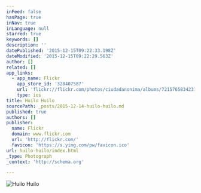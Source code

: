 ```yaml
---
inFeed: false
hasPage: true
inNav: true
inLanguage: null
starred: true
keywords: []
description: ''
datePublished: '2015-12-15T09:22:33.198Z'
dateModified: '2015-12-15T09:22:29.563Z'
author: []
related: []
app_links:
  - app_name: Flickr
    app_store_id: '328407587'
    url: 'flickr://flickr.com/photos/ciudadanonima/albums/72157658342316712'
    type: ios
title: Huilo Huilo
sourcePath: _posts/2015-12-14-huilo-huilo.md
published: true
authors: []
publisher:
  name: Flickr
  domain: www.flickr.com
  url: 'http://flickr.com/'
  favicon: 'https://s.yimg.com/pw/favicon.ico'
url: huilo-huilo/index.html
_type: Photograph
_context: 'http://schema.org'

---
```

![Huilo Huilo](https://s3-us-west-2.amazonaws.com/the-grid-img/p/b853dbfe0856c14f09639f6d223bfc590a5946f6.jpg)